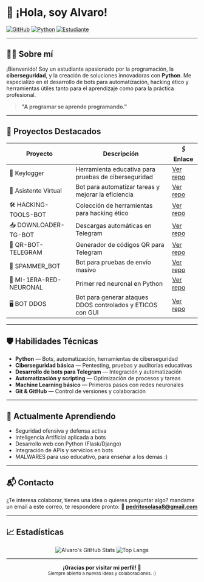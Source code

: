# 👋 ¡Hola, soy Alvaro!

[![GitHub](https://img.shields.io/badge/GitHub-Alvaro--Manzo-181717?style=for-the-badge&logo=github)](https://github.com/Alvaro-Manzo)
[![Python](https://img.shields.io/badge/Python-Developer-3776AB?style=for-the-badge&logo=python&logoColor=white)](https://www.python.org)
[![Estudiante](https://img.shields.io/badge/Estudiante-Informática-blue?style=for-the-badge)]()

---

## 🧑‍💻 Sobre mí

¡Bienvenido! Soy un estudiante apasionado por la programación, la **ciberseguridad**, y la creación de soluciones innovadoras con **Python**. Me especializo en el desarrollo de bots para automatización, hacking ético y herramientas útiles tanto para el aprendizaje como para la práctica profesional.

> **"A programar se aprende programando."**

---

## 🚀 Proyectos Destacados

| Proyecto | Descripción | 🖇️ Enlace |
|---|---|---|
| 🔑 Keylogger | Herramienta educativa para pruebas de ciberseguridad | [Ver repo](https://github.com/Alvaro-Manzo/keylogger-educativo-remoto) |
| 🤖 Asistente Virtual | Bot para automatizar tareas y mejorar la eficiencia | [Ver repo](https://github.com/Alvaro-Manzo/DOWNLOADER-TG-BOT) |
| 🛠️ HACKING-TOOLS-BOT | Colección de herramientas para hacking ético | [Ver repo](https://github.com/Alvaro-Manzo/HACKING-TOOLS-BOT) |
| 📥 DOWNLOADER-TG-BOT | Descargas automáticas en Telegram | [Ver repo](https://github.com/Alvaro-Manzo/DOWNLOADER-TG-BOT) |
| 🔎 QR-BOT-TELEGRAM | Generador de códigos QR para Telegram | [Ver repo](https://github.com/Alvaro-Manzo/QR-BOT-TELEGRAM) |
| 🤖 SPAMMER_BOT | Bot para pruebas de envío masivo | [Ver repo](https://github.com/Alvaro-Manzo/SPAMMER_BOT) |
| 🧠 MI-1ERA-RED-NEURONAL | Primer red neuronal en Python | [Ver repo](https://github.com/Alvaro-Manzo/MI-1ERA-RED-NEURONAL) |
| 🖥️ BOT DDOS| Bot para generar ataques DDOS controlados y ETICOS con GUI | [Ver repo](https://github.com/Alvaro-Manzo/DDOS) |


---

## 🛡️ Habilidades Técnicas

- **Python** — Bots, automatización, herramientas de ciberseguridad
- **Ciberseguridad básica** — Pentesting, pruebas y auditorías educativas
- **Desarrollo de bots para Telegram** — Integración y automatización
- **Automatización y scripting** — Optimización de procesos y tareas
- **Machine Learning básico** — Primeros pasos con redes neuronales
- **Git & GitHub** — Control de versiones y colaboración

---

## 🌱 Actualmente Aprendiendo

- Seguridad ofensiva y defensa activa
- Inteligencia Artificial aplicada a bots
- Desarrollo web con Python (Flask/Django)
- Integración de APIs y servicios en bots
- MALWARES para uso educativo, para enseñar a los demas :)

---

## 📬 Contacto

¿Te interesa colaborar, tienes una idea o quieres preguntar algo?
mandame un email a este correo, te respondere pronto:
📧 **pedritosolasa8@gmail.com**

---

## 📈 Estadísticas

<p align="center">
  <img src="https://github-readme-stats.vercel.app/api?username=Alvaro-Manzo&show_icons=true&theme=tokyonight" alt="Alvaro's GitHub Stats" />
  <img src="https://github-readme-stats.vercel.app/api/top-langs/?username=Alvaro-Manzo&layout=compact&theme=tokyonight" alt="Top Langs" />
</p>

---

<p align="center">
  <b>¡Gracias por visitar mi perfil! 🚀</b><br>
  <sub>Siempre abierto a nuevas ideas y colaboraciones.
:)</sub>
</p>
